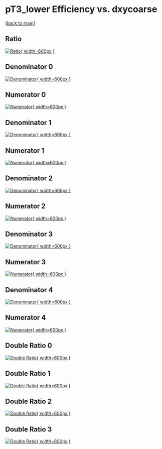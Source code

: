 # pT3_lower Efficiency vs. dxycoarse

[[back to main](./)]



## Ratio

[![Ratio](../mtv/var/pT3_lower_vtr_11_1_eff_dxycoarse.png){ width=600px }](../mtv/var/pT3_lower_vtr_11_1_eff_dxycoarse.pdf)

## Denominator 0

[![Denominator](../mtv/den/pT3_lower_vtr_11_1_eff_dxycoarse_den0.png){ width=600px }](../mtv/den/pT3_lower_vtr_11_1_eff_dxycoarse_den0.pdf)

## Numerator 0

[![Numerator](../mtv/num/pT3_lower_vtr_11_1_eff_dxycoarse_num0.png){ width=600px }](../mtv/num/pT3_lower_vtr_11_1_eff_dxycoarse_num0.pdf)

## Denominator 1

[![Denominator](../mtv/den/pT3_lower_vtr_11_1_eff_dxycoarse_den1.png){ width=600px }](../mtv/den/pT3_lower_vtr_11_1_eff_dxycoarse_den1.pdf)

## Numerator 1

[![Numerator](../mtv/num/pT3_lower_vtr_11_1_eff_dxycoarse_num1.png){ width=600px }](../mtv/num/pT3_lower_vtr_11_1_eff_dxycoarse_num1.pdf)

## Denominator 2

[![Denominator](../mtv/den/pT3_lower_vtr_11_1_eff_dxycoarse_den2.png){ width=600px }](../mtv/den/pT3_lower_vtr_11_1_eff_dxycoarse_den2.pdf)

## Numerator 2

[![Numerator](../mtv/num/pT3_lower_vtr_11_1_eff_dxycoarse_num2.png){ width=600px }](../mtv/num/pT3_lower_vtr_11_1_eff_dxycoarse_num2.pdf)

## Denominator 3

[![Denominator](../mtv/den/pT3_lower_vtr_11_1_eff_dxycoarse_den3.png){ width=600px }](../mtv/den/pT3_lower_vtr_11_1_eff_dxycoarse_den3.pdf)

## Numerator 3

[![Numerator](../mtv/num/pT3_lower_vtr_11_1_eff_dxycoarse_num3.png){ width=600px }](../mtv/num/pT3_lower_vtr_11_1_eff_dxycoarse_num3.pdf)

## Denominator 4

[![Denominator](../mtv/den/pT3_lower_vtr_11_1_eff_dxycoarse_den4.png){ width=600px }](../mtv/den/pT3_lower_vtr_11_1_eff_dxycoarse_den4.pdf)

## Numerator 4

[![Numerator](../mtv/num/pT3_lower_vtr_11_1_eff_dxycoarse_num4.png){ width=600px }](../mtv/num/pT3_lower_vtr_11_1_eff_dxycoarse_num4.pdf)

## Double Ratio 0

[![Double Ratio](../mtv/ratio/pT3_lower_vtr_11_1_eff_dxycoarse_ratio0.png){ width=600px }](../mtv/ratio/pT3_lower_vtr_11_1_eff_dxycoarse_ratio0.pdf)

## Double Ratio 1

[![Double Ratio](../mtv/ratio/pT3_lower_vtr_11_1_eff_dxycoarse_ratio1.png){ width=600px }](../mtv/ratio/pT3_lower_vtr_11_1_eff_dxycoarse_ratio1.pdf)

## Double Ratio 2

[![Double Ratio](../mtv/ratio/pT3_lower_vtr_11_1_eff_dxycoarse_ratio2.png){ width=600px }](../mtv/ratio/pT3_lower_vtr_11_1_eff_dxycoarse_ratio2.pdf)

## Double Ratio 3

[![Double Ratio](../mtv/ratio/pT3_lower_vtr_11_1_eff_dxycoarse_ratio3.png){ width=600px }](../mtv/ratio/pT3_lower_vtr_11_1_eff_dxycoarse_ratio3.pdf)

